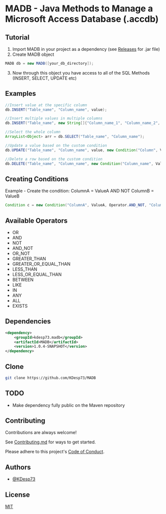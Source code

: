 
# MADB - Java Methods to Manage a Microsoft Access Database (.accdb)

## Tutorial

1) Import MADB in your project as a dependency (see [Releases](https://github.com/KDesp73/MADB/releases/tag/MADBv.1.0.4) for .jar file)
2) Create MADB object

```java
MADB db = new MADB([your_db_directory]);
```

3) Now through this object you have access to all of the SQL Methods (INSERT, SELECT, UPDATE etc)

## Examples

```java
//Insert value at the specific column
db.INSERT("Table_name", "Column_name", value);

//Insert multiple values in multiple columns
db.INSERT("Table_name", new String[]{"Column_name_1", "Column_name_2", "Column_name_3"}, new String[]{value1, value2, value3});

//Select the whole column
ArrayList<Object> arr = db.SELECT("Table_name", "Column_name");

//Update a value based on the custom condition
db.UPDATE("Table_name", "Column_name", value, new Condition("Column", Value, Operator.AND, "Other_Column", Other_Value));

//Delete a row based on the custom condition
db.DELETE("Table_name", "Column_name", new Condition("Column_name", Value));
```

## Creating Conditions

Example - Create the condition: ColumnA = ValueA AND NOT ColumnB = ValueB
```java
Condition c = new Condition("ColumnA", ValueA, Operator.AND_NOT, "ColumnB", ValueB);
```

## Available Operators
* OR
* AND
* NOT
* AND_NOT
* OR_NOT
* GREATER_THAN
* GREATER_OR_EQUAL_THAN
* LESS_THAN
* LESS_OR_EQUAL_THAN
* BETWEEN
* LIKE
* IN
* ANY
* ALL
* EXISTS

## Dependencies

```xml
<dependency>
    <groupId>kdesp73.madb</groupId>
    <artifactId>MADB</artifactId>
    <version>1.0.4-SNAPSHOT</version>
</dependency>
```


## Clone

```bash
git clone https://github.com/KDesp73/MADB
```

## TODO
* Make dependency fully public on the Maven repository

## Contributing

Contributions are always welcome!

See [Contributing.md](https://github.com/KDesp73/MADB/blob/main/Contributing.md) for ways to get started.

Please adhere to this project's [Code of Conduct](https://github.com/KDesp73/MADB/blob/main/CODE_OF_CONDUCT.md).

## Authors

- [@KDesp73](https://github.com/KDesp73)


## License

[MIT](https://choosealicense.com/licenses/mit/)

